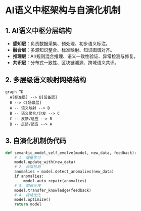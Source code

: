 # AI语义中枢架构与自演化机制

## 1. AI语义中枢分层结构

- **感知层**：负责数据采集、预处理、初步语义标注。
- **融合层**：多源知识整合、标准映射、知识图谱对齐。
- **推理层**：AI/规则混合推理、语义一致性验证、异常检测与修复。
- **共识层**：分布式一致性、区块链溯源、跨域语义共识。

## 2. 多层级语义映射网络结构

```mermaid
graph TD
  A[标准层] --> B[设备层]
  B --> C[场景层]
  A -- 语义映射 --> B
  B -- 语义聚合/分发 --> C
  C -- 反馈/适应 --> B
  B -- 反馈/适应 --> A
```

## 3. 自演化机制伪代码

```python
def semantic_model_self_evolve(model, new_data, feedback):
    # 1. 增量学习
    model.update_with(new_data)
    # 2. 异常检测
    anomalies = model.detect_anomalies(new_data)
    if anomalies:
        model.auto_repair(anomalies)
    # 3. 知识迁移
    model.transfer_knowledge(feedback)
    # 4. 持续优化
    model.optimize()
    return model
``` 